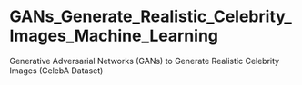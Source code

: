 # GANs_Generate_Realistic_Celebrity_Images_Machine_Learning
Generative Adversarial Networks (GANs) to Generate Realistic Celebrity Images (CelebA Dataset)
